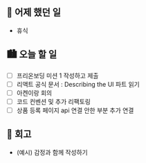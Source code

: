 ## 🌃 어제 했던 일

- 휴식

## 🏙️ 오늘 할 일

- [ ] 프리온보딩 미션 1 작성하고 제출
- [ ] 리액트 공식 문서 : Describing the UI 파트 읽기
- [ ] 아켄이랑 회의
- [ ] 코드 컨벤션 및 추가 리팩토링
- [ ] 상품 등록 페이지 api 연결 안한 부분 추가 연결

## 🌆 회고

- (예시) 감정과 함께 작성하기